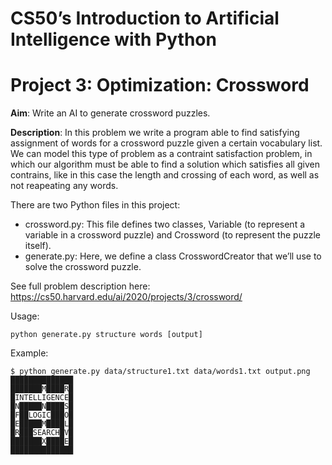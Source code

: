 # CS50’s Introduction to Artificial Intelligence with Python
# Project 3: Optimization: Crossword

**Aim**: Write an AI to generate crossword puzzles.

**Description**: In this problem we write a program able to find satisfying assignment of words for a crossword puzzle given a certain vocabulary list. We can model this type of problem as a contraint satisfaction problem, in which our algorithm must be able to find a solution which satisfies all given contrains, like in this case the length and crossing of each word, as well as not reapeating any words.

There are two Python files in this project:  
- crossword.py: This file defines two classes, Variable (to represent a variable in a crossword puzzle) and Crossword (to represent the puzzle itself).
- generate.py: Here, we define a class CrosswordCreator that we’ll use to solve the crossword puzzle.

See full problem description here: https://cs50.harvard.edu/ai/2020/projects/3/crossword/


Usage:
```
python generate.py structure words [output]
```

Example:
```
$ python generate.py data/structure1.txt data/words1.txt output.png
██████████████
███████M████R█
█INTELLIGENCE█
█N█████N████S█
█F██LOGIC███O█
█E█████M████L█
█R███SEARCH█V█
███████X████E█
██████████████
```
